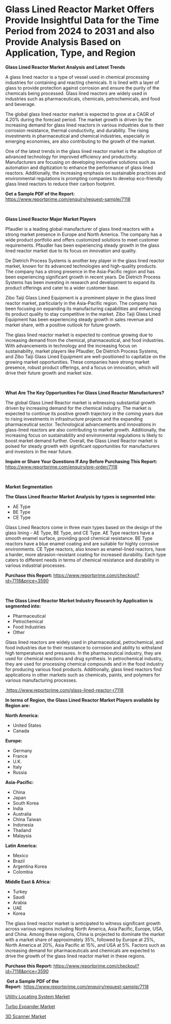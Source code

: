 <p><h1>Glass Lined Reactor Market Offers Provide Insightful Data for the Time Period from 2024 to 2031 and also Provide Analysis Based on Application, Type, and Region</h1></p><p><strong>Glass Lined Reactor Market Analysis and Latest Trends</strong></p>
<p><p>A glass lined reactor is a type of vessel used in chemical processing industries for containing and reacting chemicals. It is lined with a layer of glass to provide protection against corrosion and ensure the purity of the chemicals being processed. Glass lined reactors are widely used in industries such as pharmaceuticals, chemicals, petrochemicals, and food and beverage.</p><p>The global glass lined reactor market is expected to grow at a CAGR of 4.20% during the forecast period. The market growth is driven by the increasing demand for glass lined reactors in various industries due to their corrosion resistance, thermal conductivity, and durability. The rising investments in pharmaceutical and chemical industries, especially in emerging economies, are also contributing to the growth of the market.</p><p>One of the latest trends in the glass lined reactor market is the adoption of advanced technology for improved efficiency and productivity. Manufacturers are focusing on developing innovative solutions such as automation and digitization to enhance the performance of glass lined reactors. Additionally, the increasing emphasis on sustainable practices and environmental regulations is prompting companies to develop eco-friendly glass lined reactors to reduce their carbon footprint.</p></p>
<p><strong>Get a Sample PDF of the Report:&nbsp;</strong> <a href="https://www.reportprime.com/enquiry/request-sample/7118">https://www.reportprime.com/enquiry/request-sample/7118</a></p>
<p>&nbsp;</p>
<p><strong>Glass Lined Reactor Major Market Players</strong></p>
<p><p>Pfaudler is a leading global manufacturer of glass lined reactors with a strong market presence in Europe and North America. The company has a wide product portfolio and offers customized solutions to meet customer requirements. Pfaudler has been experiencing steady growth in the glass lined reactor market due to its focus on innovation and quality.</p><p>De Dietrich Process Systems is another key player in the glass lined reactor market, known for its advanced technologies and high-quality products. The company has a strong presence in the Asia-Pacific region and has been experiencing significant growth in recent years. De Dietrich Process Systems has been investing in research and development to expand its product offerings and cater to a wider customer base.</p><p>Zibo Taiji Glass Lined Equipment is a prominent player in the glass lined reactor market, particularly in the Asia-Pacific region. The company has been focusing on expanding its manufacturing capabilities and enhancing its product quality to stay competitive in the market. Zibo Taiji Glass Lined Equipment has been experiencing steady growth in sales revenue and market share, with a positive outlook for future growth.</p><p>The glass lined reactor market is expected to continue growing due to increasing demand from the chemical, pharmaceutical, and food industries. With advancements in technology and the increasing focus on sustainability, market players like Pfaudler, De Dietrich Process Systems, and Zibo Taiji Glass Lined Equipment are well-positioned to capitalize on the growing market opportunities. These companies have strong market presence, robust product offerings, and a focus on innovation, which will drive their future growth and market size.</p></p>
<p>&nbsp;</p>
<p><strong>What Are The Key Opportunities For Glass Lined Reactor Manufacturers?</strong></p>
<p><p>The global Glass Lined Reactor market is witnessing substantial growth driven by increasing demand for the chemical industry. The market is expected to continue its positive growth trajectory in the coming years due to rising investments in infrastructure projects and the expanding pharmaceutical sector. Technological advancements and innovations in glass-lined reactors are also contributing to market growth. Additionally, the increasing focus on sustainability and environmental regulations is likely to boost market demand further. Overall, the Glass Lined Reactor market is poised for steady growth with significant opportunities for manufacturers and investors in the near future.</p></p>
<p><strong>Inquire or Share Your Questions If Any Before Purchasing This Report:</strong> <a href="https://www.reportprime.com/enquiry/pre-order/7118">https://www.reportprime.com/enquiry/pre-order/7118</a></p>
<p>&nbsp;</p>
<p><strong>Market Segmentation</strong></p>
<p><strong>The Glass Lined Reactor Market Analysis by types is segmented into:</strong></p>
<p><ul><li>AE Type</li><li>BE Type</li><li>CE Type</li></ul></p>
<p><p>Glass Lined Reactors come in three main types based on the design of the glass lining - AE Type, BE Type, and CE Type. AE Type reactors have a smooth enamel surface, providing good chemical resistance. BE Type reactors have a blue enamel coating and are suitable for highly corrosive environments. CE Type reactors, also known as enamel-lined reactors, have a harder, more abrasion-resistant coating for increased durability. Each type caters to different needs in terms of chemical resistance and durability in various industrial processes.</p></p>
<p><strong>Purchase this Report:&nbsp;</strong><a href="https://www.reportprime.com/checkout?id=7118&price=3590">https://www.reportprime.com/checkout?id=7118&price=3590</a></p>
<p>&nbsp;</p>
<p><strong>The Glass Lined Reactor Market Industry Research by Application is segmented into:</strong></p>
<p><ul><li>Pharmaceutical</li><li>Petrochemical</li><li>Food Industries</li><li>Other</li></ul></p>
<p><p>Glass lined reactors are widely used in pharmaceutical, petrochemical, and food industries due to their resistance to corrosion and ability to withstand high temperatures and pressures. In the pharmaceutical industry, they are used for chemical reactions and drug synthesis. In petrochemical industry, they are used for processing chemical compounds and in the food industry for producing various food products. Additionally, glass lined reactors find applications in other markets such as chemicals, paints, and polymers for various manufacturing processes.</p></p>
<p><a href="https://www.reportprime.com/glass-lined-reactor-r7118">&nbsp;https://www.reportprime.com/glass-lined-reactor-r7118</a></p>
<p><strong>In terms of Region, the Glass Lined Reactor Market Players available by Region are:</strong></p>
<p>
    <p> <strong> North America: </strong>
        <ul>
            <li>United States</li>
            <li>Canada</li>
        </ul>
        </p> 
    <p> <strong> Europe: </strong>
        <ul>
            <li>Germany</li>
            <li>France</li>
            <li>U.K.</li>
            <li>Italy</li>
            <li>Russia</li>
        </ul>
        </p> 
    <p> <strong> Asia-Pacific: </strong>
        <ul>
            <li>China</li>
            <li>Japan</li>
            <li>South Korea</li>
            <li>India</li>
            <li>Australia</li>
            <li>China Taiwan</li>
            <li>Indonesia</li>
            <li>Thailand</li>
            <li>Malaysia</li>
        </ul>
        </p> 
    <p> <strong> Latin America: </strong>
        <ul>
            <li>Mexico</li>
            <li>Brazil</li>
            <li>Argentina Korea</li>
            <li>Colombia</li>
        </ul>
        </p> 
    <p> <strong> Middle East & Africa: </strong>
        <ul>
            <li>Turkey</li>
            <li>Saudi</li>
            <li>Arabia</li>
            <li>UAE</li>
            <li>Korea</li>
        </ul>
    </p>
    </p>
<p><p>The glass lined reactor market is anticipated to witness significant growth across various regions including North America, Asia Pacific, Europe, USA, and China. Among these regions, China is projected to dominate the market with a market share of approximately 35%, followed by Europe at 25%, North America at 20%, Asia Pacific at 15%, and USA at 5%. Factors such as increasing demand for pharmaceuticals and chemicals are expected to drive the growth of the glass lined reactor market in these regions.</p></p>
<p><strong>Purchase this Report: </strong><a href="https://www.reportprime.com/checkout?id=7118&price=3590">https://www.reportprime.com/checkout?id=7118&price=3590</a></p>
<p>&nbsp;<strong>Get a Sample PDF of the Report:&nbsp;&nbsp;</strong><a href="https://www.reportprime.com/enquiry/request-sample/7118">https://www.reportprime.com/enquiry/request-sample/7118</a></p>
<p><strong></strong></p>
<p><p><a href="https://view.publitas.com/reportprime-1/utility-locating-system-market-exploring-market-share-market-trends-and-future-growth/">Utility Locating System Market</a></p><p><a href="https://github.com/gracielawharr/Market-Research-Report-List-1/blob/main/turbo-expander-market.md">Turbo Expander Market</a></p><p><a href="https://github.com/JennyferFeil2023/Market-Research-Report-List-1/blob/main/3d-scanner-market.md">3D Scanner Market</a></p></p>